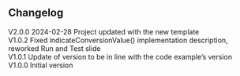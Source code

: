 ## Changelog  
V2.0.0 2024-02-28 Project updated with the new template  
V1.0.2 Fixed indicateConversionValue() implementation description, reworked Run and Test slide  
V1.0.1 Update of version to be in line with the code example’s version    
V1.0.0 Initial version  
